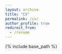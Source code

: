 ```yaml
---
layout: archive
title: "CV"
permalink: /cv/
author_profile: true
redirect_from:
  - /resume
---
```


{% include base_path %}

<center>
  <object data=
"https://jeangjy.github.io/files/paper1.pdf#navpanes=0" width="700" height="600">
  </object>
</center>